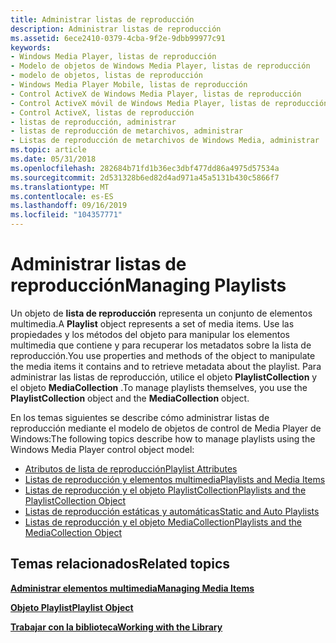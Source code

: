 ```yaml
---
title: Administrar listas de reproducción
description: Administrar listas de reproducción
ms.assetid: 6ece2410-0379-4cba-9f2e-9dbb99977c91
keywords:
- Windows Media Player, listas de reproducción
- Modelo de objetos de Windows Media Player, listas de reproducción
- modelo de objetos, listas de reproducción
- Windows Media Player Mobile, listas de reproducción
- Control ActiveX de Windows Media Player, listas de reproducción
- Control ActiveX móvil de Windows Media Player, listas de reproducción
- Control ActiveX, listas de reproducción
- listas de reproducción, administrar
- listas de reproducción de metarchivos, administrar
- Listas de reproducción de metarchivos de Windows Media, administrar
ms.topic: article
ms.date: 05/31/2018
ms.openlocfilehash: 282684b71fd1b36ec3dbf477dd86a4975d57534a
ms.sourcegitcommit: 2d531328b6ed82d4ad971a45a5131b430c5866f7
ms.translationtype: MT
ms.contentlocale: es-ES
ms.lasthandoff: 09/16/2019
ms.locfileid: "104357771"
---
```

# <a name="managing-playlists"></a><span data-ttu-id="a6a6f-113">Administrar listas de reproducción</span><span class="sxs-lookup"><span data-stu-id="a6a6f-113">Managing Playlists</span></span>

<span data-ttu-id="a6a6f-114">Un objeto de **lista de reproducción** representa un conjunto de elementos multimedia.</span><span class="sxs-lookup"><span data-stu-id="a6a6f-114">A **Playlist** object represents a set of media items.</span></span> <span data-ttu-id="a6a6f-115">Use las propiedades y los métodos del objeto para manipular los elementos multimedia que contiene y para recuperar los metadatos sobre la lista de reproducción.</span><span class="sxs-lookup"><span data-stu-id="a6a6f-115">You use properties and methods of the object to manipulate the media items it contains and to retrieve metadata about the playlist.</span></span> <span data-ttu-id="a6a6f-116">Para administrar las listas de reproducción, utilice el objeto **PlaylistCollection** y el objeto **MediaCollection** .</span><span class="sxs-lookup"><span data-stu-id="a6a6f-116">To manage playlists themselves, you use the **PlaylistCollection** object and the **MediaCollection** object.</span></span>

<span data-ttu-id="a6a6f-117">En los temas siguientes se describe cómo administrar listas de reproducción mediante el modelo de objetos de control de Media Player de Windows:</span><span class="sxs-lookup"><span data-stu-id="a6a6f-117">The following topics describe how to manage playlists using the Windows Media Player control object model:</span></span>

-   [<span data-ttu-id="a6a6f-118">Atributos de lista de reproducción</span><span class="sxs-lookup"><span data-stu-id="a6a6f-118">Playlist Attributes</span></span>](playlist-attributes.md)
-   [<span data-ttu-id="a6a6f-119">Listas de reproducción y elementos multimedia</span><span class="sxs-lookup"><span data-stu-id="a6a6f-119">Playlists and Media Items</span></span>](playlists-and-media-items.md)
-   [<span data-ttu-id="a6a6f-120">Listas de reproducción y el objeto PlaylistCollection</span><span class="sxs-lookup"><span data-stu-id="a6a6f-120">Playlists and the PlaylistCollection Object</span></span>](playlists-and-the-playlistcollection-object.md)
-   [<span data-ttu-id="a6a6f-121">Listas de reproducción estáticas y automáticas</span><span class="sxs-lookup"><span data-stu-id="a6a6f-121">Static and Auto Playlists</span></span>](static-and-auto-playlists.md)
-   [<span data-ttu-id="a6a6f-122">Listas de reproducción y el objeto MediaCollection</span><span class="sxs-lookup"><span data-stu-id="a6a6f-122">Playlists and the MediaCollection Object</span></span>](playlists-and-the-mediacollection-object.md)

## <a name="related-topics"></a><span data-ttu-id="a6a6f-123">Temas relacionados</span><span class="sxs-lookup"><span data-stu-id="a6a6f-123">Related topics</span></span>

<dl> <dt>

[<span data-ttu-id="a6a6f-124">**Administrar elementos multimedia**</span><span class="sxs-lookup"><span data-stu-id="a6a6f-124">**Managing Media Items**</span></span>](managing-media-items.md)
</dt> <dt>

[<span data-ttu-id="a6a6f-125">**Objeto Playlist**</span><span class="sxs-lookup"><span data-stu-id="a6a6f-125">**Playlist Object**</span></span>](playlist-object.md)
</dt> <dt>

[<span data-ttu-id="a6a6f-126">**Trabajar con la biblioteca**</span><span class="sxs-lookup"><span data-stu-id="a6a6f-126">**Working with the Library**</span></span>](working-with-the-library.md)
</dt> </dl>

 

 




